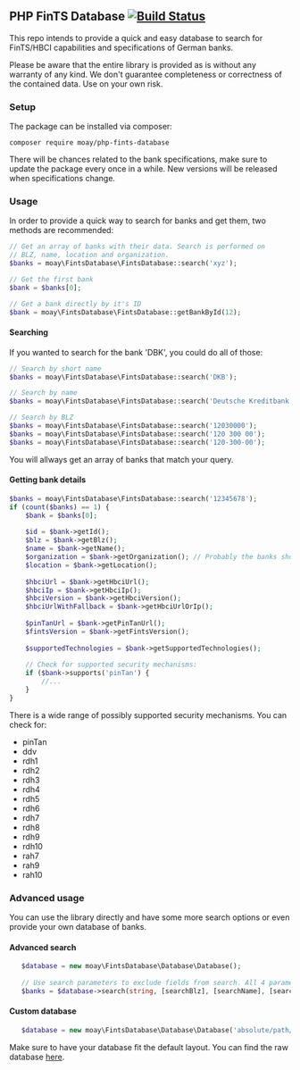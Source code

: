 ## PHP FinTS Database [![Build Status](https://travis-ci.org/moay/php-fints-database.svg?branch=master)](https://travis-ci.org/moay/php-fints-database)

This repo intends to provide a quick and easy database to search for FinTS/HBCI capabilities and specifications of German banks.

Please be aware that the entire library is provided as is without any warranty of any kind. We don't guarantee completeness or correctness of the contained data. Use on your own risk.

### Setup

The package can be installed via composer:

    composer require moay/php-fints-database

There will be chances related to the bank specifications, make sure to update the package every once in a while. New versions will be released when specifications change.

### Usage

In order to provide a quick way to search for banks and get them, two methods are recommended:

```php
// Get an array of banks with their data. Search is performed on
// BLZ, name, location and organization.
$banks = moay\FintsDatabase\FintsDatabase::search('xyz');

// Get the first bank
$bank = $banks[0];

// Get a bank directly by it's ID
$bank = moay\FintsDatabase\FintsDatabase::getBankById(12);
```

#### Searching

If you wanted to search for the bank 'DBK', you could do all of those:

```php
// Search by short name
$banks = moay\FintsDatabase\FintsDatabase::search('DKB');

// Search by name
$banks = moay\FintsDatabase\FintsDatabase::search('Deutsche Kreditbank');

// Search by BLZ
$banks = moay\FintsDatabase\FintsDatabase::search('12030000');
$banks = moay\FintsDatabase\FintsDatabase::search('120 300 00');
$banks = moay\FintsDatabase\FintsDatabase::search('120-300-00');
```

You will allways get an array of banks that match your query.

#### Getting bank details

```php
$banks = moay\FintsDatabase\FintsDatabase::search('12345678');
if (count($banks) == 1) {
    $bank = $banks[0];
    
    $id = $bank->getId();
    $blz = $bank->getBlz();
    $name = $bank->getName();
    $organization = $bank->getOrganization(); // Probably the banks short name or organization
    $location = $bank->getLocation();
    
    $hbciUrl = $bank->getHbciUrl();
    $hbciIp = $bank->getHbciIp();
    $hbciVersion = $bank->getHbciVersion();
    $hbciUrlWithFallback = $bank->getHbciUrlOrIp();
    
    $pinTanUrl = $bank->getPinTanUrl();
    $fintsVersion = $bank->getFintsVersion();
    
    $supportedTechnologies = $bank->getSupportedTechnologies();
    
    // Check for supported security mechanisms:
    if ($bank->supports('pinTan') {
        //...
    }
}
```

There is a wide range of possibly supported security mechanisms. You can check for:
- pinTan
- ddv
- rdh1
- rdh2
- rdh3
- rdh4
- rdh5
- rdh6
- rdh7
- rdh8
- rdh9
- rdh10
- rah7
- rah9
- rah10

### Advanced usage

You can use the library directly and have some more search options or even provide your own database of banks.

#### Advanced search

```php
   $database = new moay\FintsDatabase\Database\Database();
   
   // Use search parameters to exclude fields from search. All 4 parameters default to true.
   $banks = $database->search(string, [searchBlz], [searchName], [searchLocation], [searchOrganization]);
```

#### Custom database

```php    
   $database = new moay\FintsDatabase\Database\Database('absolute/path/database.json');
```

Make sure to have your database fit the default layout. You can find the raw database [here](https://raw.githubusercontent.com/moay/fints-institute-db/master/fints-institutes.json).